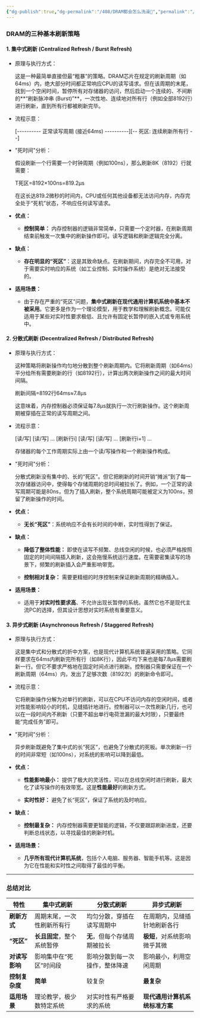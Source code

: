 ```yaml
---
{"dg-publish":true,"dg-permalink":"/408/DRAM都会怎么洗澡🥵","permalink":"/408/DRAM都会怎么洗澡🥵/","dgShowBacklinks":true,"dgShowLocalGraph":true,"dgShowInlineTitle":true}
---
```


### DRAM的三种基本刷新策略

#### 1. 集中式刷新 (Centralized Refresh / Burst Refresh)

- 原理与执行方式：
    
    这是一种最简单直接但最“粗暴”的策略。DRAM芯片在规定的刷新周期（如64ms）内，绝大部分时间都正常响应CPU的读写请求。但在该周期的末尾，找到一个空闲时间，暂停所有对存储器的访问，然后启动一个连续的、不间断的**“刷新脉冲串 (Burst)”**，一次性地、连续地对所有行（例如全部8192行）进行刷新，直到所有行都被刷新完毕。
    
- 流程示意：
    
    [---------- 正常读写周期 (接近64ms) ----------][-- 死区: 连续刷新所有行 --]
    
- "死时间"分析：
    
    假设刷新一个行需要一个时钟周期（例如100ns），那么刷新8K（8192）行就需要：
    
    T死区​=8192×100ns=819.2μs
    
    在这长达819.2微秒的时间内，CPU或任何其他设备都无法访问内存，内存完全处于“死机”状态，不响应任何读写请求。
    
- **优点：**
    
    - **控制简单：** 内存控制器的逻辑非常简单，只需要一个定时器，在刷新周期结束前触发一次集中的刷新操作即可。读写逻辑和刷新逻辑完全分离。
        
- **缺点：**
    
    - **存在明显的“死区”**：这是其致命缺点。在刷新期间，内存完全不可用，对于需要实时响应的系统（如工业控制、实时操作系统）是绝对无法接受的。
        
- **适用场景：**
    
    - 由于存在严重的“死区”问题，**集中式刷新在现代通用计算机系统中基本不被采用**。它更多是作为一个理论模型，用于教学和理解刷新概念。可能仅适用于某些对实时性要求极低、且允许有固定长暂停的嵌入式或专用系统中。
        

#### 2. 分散式刷新 (Decentralized Refresh / Distributed Refresh)

- 原理与执行方式：
    
    这种策略将刷新操作均匀地分散到整个刷新周期内。它将刷新周期（如64ms）平分给所有需要刷新的行（如8192行），计算出两次刷新操作之间的最大时间间隔。
    
    刷新间隔=8192行64ms​≈7.8μs
    
    这意味着，内存控制器必须保证每7.8μs就执行一次行刷新操作。这个刷新周期被穿插在正常的读写周期之间。
    
- 流程示意：
    
    [读/写] [读/写] ... [刷新行i] [读/写] [读/写] ... [刷新行i+1] ...
    
    存储器的每个工作周期实际上由一个读/写操作和一个刷新操作构成。
    
- "死时间"分析：
    
    分散式刷新没有集中的、长的“死区”。但它把刷新的时间开销“摊派”到了每一次存储器访问中，使得每个存储周期的总时间被拉长了。例如，一个正常的读写周期可能是80ns，但为了插入刷新，整个系统周期可能被定义为100ns，预留了刷新操作的时间。
    
- **优点：**
    
    - **无长“死区”**：系统响应不会有长时间的中断，实时性得到了保证。
        
- **缺点：**
    
    - **降低了整体性能：** 即使在读写不频繁、总线空闲的时候，也必须严格按照固定的时间间隔插入刷新，这会拖慢系统运行速度。在需要密集读写的场景下，频繁的刷新插入会严重影响带宽。
        
    - **控制相对复杂：** 需要更精细的时序控制来保证刷新周期的精确插入。
        
- **适用场景：**
    
    - 适用于**对实时性要求高**、不允许出现长暂停的系统。虽然它也不是现代主流PC的选择，但其设计思想对实时系统有重要意义。
        

#### 3. 异步式刷新 (Asynchronous Refresh / Staggered Refresh)

- 原理与执行方式：
    
    这是集中式和分散式的折中方案，也是现代计算机系统普遍采用的策略。它同样要求在64ms内刷新完所有行（如8K行），因此平均下来也是每7.8μs需要刷新一行。但它不要求严格地在固定时间点进行刷新。控制器只需要保证在一个刷新周期（64ms）内，发出了足够次数（8192次）的刷新命令即可。
    
- 流程示意：
    
    它将刷新操作分解为对单行的刷新，可以在CPU不访问内存的空闲时间，或者对性能影响较小的时机，见缝插针地进行。控制器可以一次性刷新几行，也可以在一段时间内不刷新（只要不超出单行电荷泄漏的最大时限），只要最终能“完成任务”即可。
    
- "死时间"分析：
    
    异步刷新既避免了集中式的长“死区”，也避免了分散式的死板。单次刷新一行的时间非常短（如100ns），对系统的影响可以降到最低。
    
- **优点：**
    
    - **性能影响最小：** 提供了极大的灵活性，可以在总线空闲时进行刷新，最大化了读写操作的有效带宽。这是**性能最好**的刷新方式。
        
    - **实时性好：** 避免了长“死区”，保证了系统的及时响应。
        
- **缺点：**
    
    - **控制最复杂：** 内存控制器需要更智能的逻辑，不仅要跟踪刷新进度，还要判断总线状态，以寻找最佳的刷新时机。
        
- **适用场景：**
    
    - **几乎所有现代计算机系统**，包括个人电脑、服务器、智能手机等。这是因为它在性能和实时性之间取得了最佳的平衡。
        

---

### 总结对比

|特性|集中式刷新|分散式刷新|异步式刷新|
|---|---|---|---|
|**刷新方式**|周期末尾，一次性刷新所有行|均匀分散，穿插在读写周期中|在周期内，见缝插针地刷新各行|
|**“死区”**|**长且固定**，整个系统暂停|**无**，但每个存储周期被拉长|**极短**，对系统影响微乎其微|
|**对读写影响**|影响集中在“死区”时间段|影响分散到每一次操作，整体降速|影响最小，利用空闲周期|
|**控制复杂度**|**简单**|较复杂|**最复杂**|
|**适用场景**|理论教学，极少数特定系统|对实时性有严格要求的系统|**现代通用计算机系统标准方案**|